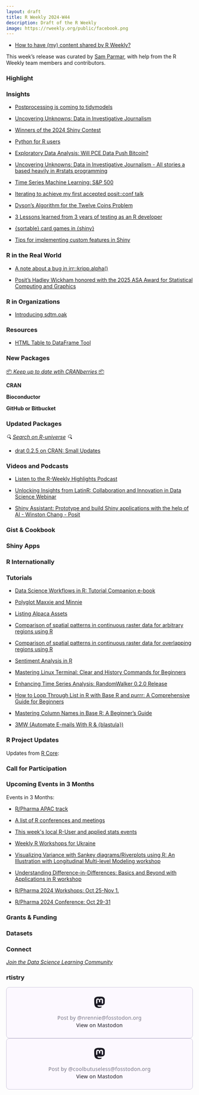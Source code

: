 ```yaml
---
layout: draft
title: R Weekly 2024-W44
description: Draft of the R Weekly
image: https://rweekly.org/public/facebook.png
---
```



+ [How to have (my) content shared by R Weekly?](https://github.com/rweekly/rweekly.org#how-to-have-my-content-shared-by-r-weekly)

This week’s release was curated by [Sam Parmar](https://github.com/parmsam), with help from the R Weekly team members and contributors.



### Highlight



### Insights


+ [Postprocessing is coming to tidymodels](https://www.tidyverse.org/blog/2024/10/postprocessing-preview/)

+ [Uncovering Unknowns: Data in Investigative Journalism](https://katharinabrunner.de/2024/10/uncovering-unknowns-data-in-investigative-journalism/)

+ [Winners of the 2024 Shiny Contest](https://posit.co/blog/winners-of-the-2024-shiny-contest/)

+ [Python for R users](https://blog.stephenturner.us/p/python-for-r-users)


+ [Exploratory Data Analysis: Will PCE Data Push Bitcoin?](https://datageeek.com/2024/10/07/exploratory-data-analysis-will-pce-data-push-bitcoin/)

+ [Uncovering Unknowns: Data in Investigative Journalism - All stories a based heavily in #rstats programming](https://katharinabrunner.de/2024/10/uncovering-unknowns-data-in-investigative-journalism/)

+ [Time Series Machine Learning: S&P 500](https://datageeek.com/2024/10/22/time-series-machine-learning-sp-500/)

+ [Iterating to achieve my first accepted posit::conf talk](https://www.pipinghotdata.com/posts/2024-10-24-iterating-to-achieve-my-first-accepted-positconf-talk)

+ [Dyson’s Algorithm for the Twelve Coins Problem](https://win-vector.com/2024/10/24/dysons-algorithm-for-the-twelve-coins-problem/)

+ [3 Lessons learned from 3 years of testing as an R developer](https://jakubsob.github.io/blog/3-lessons-learned-from-3-years-of-testing-as-r-developer/)
+ [{sortable} card games in {shiny}](https://www.rostrum.blog/posts/2024-10-25-not-balatro/index.html)

+ [Tips for implementing custom features in Shiny](https://posit.co/blog/tips-for-implementing-custom-features-in-shiny/)



### R in the Real World

* [A note about a bug in irr::kripp.alpha()](https://chainsawriot.com/postmannheim/2024/10/25/krippendoff.html)

+ [Posit’s Hadley Wickham honored with the 2025 ASA Award for Statistical Computing and Graphics](https://posit.co/blog/hadley-wickham-honored-with-the-2025-asa-award-for-statistical-computing-and-graphics/)

### R in Organizations

+ [Introducing sdtm.oak](https://pharmaverse.github.io/blog/posts/2024-10-24_introducing.../introducing_sdtm.oak.html)


### Resources

+ [HTML Table to DataFrame Tool
](https://web-apps.thecoatlessprofessor.com/data/html-table-to-dataframe-tool.html)

### New Packages

<!-- <p class="added-hostname"><a href="https://rweekly.org/live" target="_blank" class="externalLink">📦 <i>Go Live for More New Pkgs</i> 📦</a></p> --> 
<p class="added-hostname"><a href="https://dirk.eddelbuettel.com/cranberries/cran/new/" target="_blank" class="externalLink">📦 <i>Keep up to date wtih CRANberries</i> 📦</a></p>


**CRAN**



**Bioconductor**



**GitHub or Bitbucket**



### Updated Packages

<i>🔍 [Search on R-universe](https://r-universe.dev/search/) 🔍</i>

+ [drat 0.2.5 on CRAN: Small Updates](http://dirk.eddelbuettel.com/blog/2024/10/21#drat_0.2.5)


### Videos and Podcasts

+ [Listen to the R-Weekly Highlights Podcast](https://serve.podhome.fm/r-weekly-highlights)

+ [Unlocking Insights from LatinR: Collaboration and Innovation in Data Science Webinar](https://www.youtube.com/watch?v=-itJ3cmsq0g&ab_channel=RConsortium)

+ [Shiny Assistant: Prototype and build Shiny applications with the help of AI - Winston Chang - Posit ](https://www.youtube.com/watch?v=fJNKdwdVQ8Q)

### Gist & Cookbook



### Shiny Apps



### R Internationally



### Tutorials

+ [Data Science Workflows in R: Tutorial Companion e-book](https://datasciworkflows.netlify.app/)

+ [Polyglot Maxxie and Minnie](https://jcarroll.com.au/2024/10/26/polyglot-maxxie-and-minnie/)
  
+ [Listing Alpaca Assets](https://datawookie.dev/blog/2024/10/listing-alpaca-assets/)

+ [Comparison of spatial patterns in continuous raster data for arbitrary regions using R](https://jakubnowosad.com/posts/2024-10-27-spatcomp-bp3/)

+ [Comparison of spatial patterns in continuous raster data for overlapping regions using R](https://jakubnowosad.com/posts/2024-10-20-spatcomp-bp2/)

+ [Sentiment Analysis in R](https://www.codingthepast.com/2024/10/21/Sentiment-analysis-in-R.html)

+ [Mastering Linux Terminal: Clear and History Commands for Beginners](https://www.spsanderson.com/steveondata/posts/2024-10-25/)

+ [Enhancing Time Series Analysis: RandomWalker 0.2.0 Release](https://www.spsanderson.com/steveondata/posts/2024-10-24/)
+ [How to Loop Through List in R with Base R and purrr: A Comprehensive Guide for Beginners](https://www.spsanderson.com/steveondata/posts/2024-10-22/)
+ [Mastering Column Names in Base R: A Beginner’s Guide](https://www.spsanderson.com/steveondata/posts/2024-10-21/)
+ [3MW (Automate E-mails With R & {blastula})](https://3mw.albert-rapp.de/p/automate-e-mails-with-r-blastula)

<!--<div class="post-more-begin></div><div class="post-more-end"></div>-->

### R Project Updates

Updates from [R Core](http://developer.r-project.org/blosxom.cgi/R-devel/NEWS):

### Call for Participation

### Upcoming Events in 3 Months

Events in 3 Months:

+ [R/Pharma APAC track](https://rinpharma.com/post/2024-07-17-apac-track/)

+ [A list of R conferences and meetings](https://jumpingrivers.github.io/meetingsR/events.html)

+ [This week's local R-User and applied stats events](https://community.rstudio.com/c/irl)

+ [Weekly R Workshops for Ukraine](https://sites.google.com/view/dariia-mykhailyshyna/main/r-workshops-for-ukraine)

+ [Visualizing Variance with Sankey diagrams/Riverplots using R: An Illustration with Longitudinal Multi-level Modeling workshop](https://r-posts.com/visualizing-variance-with-sankey-diagrams-riverplots-using-r-an-illustration-with-longitudinal-multi-level-modeling-workshop/)

+ [Understanding Difference-in-Differences: Basics and Beyond with Applications in R workshop](https://r-posts.com/understanding-difference-in-differences-basics-and-beyond-with-applications-in-r-workshop/)

+ [R/Pharma 2024 Workshops: Oct 25-Nov 1.](https://rinpharma.com/post/2024-10-13-workshops/)

+ [R/Pharma 2024 Conference: Oct 29-31](https://rinpharma.com/)

### Grants & Funding


### Datasets


### Connect

<i>[Join the Data Science Learning Community](https://DSLC.io/)</i>

### rtistry

<blockquote class="mastodon-embed" data-embed-url="https://fosstodon.org/@nrennie/113363662594132198/embed" style="background: #FCF8FF; border-radius: 8px; border: 1px solid #C9C4DA; margin: 0; max-width: 540px; min-width: 270px; overflow: hidden; padding: 0;"> <a href="https://fosstodon.org/@nrennie/113363662594132198" target="_blank" style="align-items: center; color: #1C1A25; display: flex; flex-direction: column; font-family: system-ui, -apple-system, BlinkMacSystemFont, 'Segoe UI', Oxygen, Ubuntu, Cantarell, 'Fira Sans', 'Droid Sans', 'Helvetica Neue', Roboto, sans-serif; font-size: 14px; justify-content: center; letter-spacing: 0.25px; line-height: 20px; padding: 24px; text-decoration: none;"> <svg xmlns="http://www.w3.org/2000/svg" xmlns:xlink="http://www.w3.org/1999/xlink" width="32" height="32" viewBox="0 0 79 75"><path d="M74.7135 16.6043C73.6199 8.54587 66.5351 2.19527 58.1366 0.964691C56.7196 0.756754 51.351 0 38.9148 0H38.822C26.3824 0 23.7135 0.756754 22.2966 0.964691C14.1319 2.16118 6.67571 7.86752 4.86669 16.0214C3.99657 20.0369 3.90371 24.4888 4.06535 28.5726C4.29578 34.4289 4.34049 40.275 4.877 46.1075C5.24791 49.9817 5.89495 53.8251 6.81328 57.6088C8.53288 64.5968 15.4938 70.4122 22.3138 72.7848C29.6155 75.259 37.468 75.6697 44.9919 73.971C45.8196 73.7801 46.6381 73.5586 47.4475 73.3063C49.2737 72.7302 51.4164 72.086 52.9915 70.9542C53.0131 70.9384 53.0308 70.9178 53.0433 70.8942C53.0558 70.8706 53.0628 70.8445 53.0637 70.8179V65.1661C53.0634 65.1412 53.0574 65.1167 53.0462 65.0944C53.035 65.0721 53.0189 65.0525 52.9992 65.0371C52.9794 65.0218 52.9564 65.011 52.9318 65.0056C52.9073 65.0002 52.8819 65.0003 52.8574 65.0059C48.0369 66.1472 43.0971 66.7193 38.141 66.7103C29.6118 66.7103 27.3178 62.6981 26.6609 61.0278C26.1329 59.5842 25.7976 58.0784 25.6636 56.5486C25.6622 56.5229 25.667 56.4973 25.6775 56.4738C25.688 56.4502 25.7039 56.4295 25.724 56.4132C25.7441 56.397 25.7678 56.3856 25.7931 56.3801C25.8185 56.3746 25.8448 56.3751 25.8699 56.3816C30.6101 57.5151 35.4693 58.0873 40.3455 58.086C41.5183 58.086 42.6876 58.086 43.8604 58.0553C48.7647 57.919 53.9339 57.6701 58.7591 56.7361C58.8794 56.7123 58.9998 56.6918 59.103 56.6611C66.7139 55.2124 73.9569 50.665 74.6929 39.1501C74.7204 38.6967 74.7892 34.4016 74.7892 33.9312C74.7926 32.3325 75.3085 22.5901 74.7135 16.6043ZM62.9996 45.3371H54.9966V25.9069C54.9966 21.8163 53.277 19.7302 49.7793 19.7302C45.9343 19.7302 44.0083 22.1981 44.0083 27.0727V37.7082H36.0534V27.0727C36.0534 22.1981 34.124 19.7302 30.279 19.7302C26.8019 19.7302 25.0651 21.8163 25.0617 25.9069V45.3371H17.0656V25.3172C17.0656 21.2266 18.1191 17.9769 20.2262 15.568C22.3998 13.1648 25.2509 11.9308 28.7898 11.9308C32.8859 11.9308 35.9812 13.492 38.0447 16.6111L40.036 19.9245L42.0308 16.6111C44.0943 13.492 47.1896 11.9308 51.2788 11.9308C54.8143 11.9308 57.6654 13.1648 59.8459 15.568C61.9529 17.9746 63.0065 21.2243 63.0065 25.3172L62.9996 45.3371Z" fill="currentColor"/></svg> <div style="color: #787588; margin-top: 16px;">Post by @nrennie@fosstodon.org</div> <div style="font-weight: 500;">View on Mastodon</div> </a> </blockquote> <script data-allowed-prefixes="https://fosstodon.org/" async src="https://fosstodon.org/embed.js"></script>

<blockquote class="mastodon-embed" data-embed-url="https://fosstodon.org/@coolbutuseless/113356322256650873/embed" style="background: #FCF8FF; border-radius: 8px; border: 1px solid #C9C4DA; margin: 0; max-width: 540px; min-width: 270px; overflow: hidden; padding: 0;"> <a href="https://fosstodon.org/@coolbutuseless/113356322256650873" target="_blank" style="align-items: center; color: #1C1A25; display: flex; flex-direction: column; font-family: system-ui, -apple-system, BlinkMacSystemFont, 'Segoe UI', Oxygen, Ubuntu, Cantarell, 'Fira Sans', 'Droid Sans', 'Helvetica Neue', Roboto, sans-serif; font-size: 14px; justify-content: center; letter-spacing: 0.25px; line-height: 20px; padding: 24px; text-decoration: none;"> <svg xmlns="http://www.w3.org/2000/svg" xmlns:xlink="http://www.w3.org/1999/xlink" width="32" height="32" viewBox="0 0 79 75"><path d="M74.7135 16.6043C73.6199 8.54587 66.5351 2.19527 58.1366 0.964691C56.7196 0.756754 51.351 0 38.9148 0H38.822C26.3824 0 23.7135 0.756754 22.2966 0.964691C14.1319 2.16118 6.67571 7.86752 4.86669 16.0214C3.99657 20.0369 3.90371 24.4888 4.06535 28.5726C4.29578 34.4289 4.34049 40.275 4.877 46.1075C5.24791 49.9817 5.89495 53.8251 6.81328 57.6088C8.53288 64.5968 15.4938 70.4122 22.3138 72.7848C29.6155 75.259 37.468 75.6697 44.9919 73.971C45.8196 73.7801 46.6381 73.5586 47.4475 73.3063C49.2737 72.7302 51.4164 72.086 52.9915 70.9542C53.0131 70.9384 53.0308 70.9178 53.0433 70.8942C53.0558 70.8706 53.0628 70.8445 53.0637 70.8179V65.1661C53.0634 65.1412 53.0574 65.1167 53.0462 65.0944C53.035 65.0721 53.0189 65.0525 52.9992 65.0371C52.9794 65.0218 52.9564 65.011 52.9318 65.0056C52.9073 65.0002 52.8819 65.0003 52.8574 65.0059C48.0369 66.1472 43.0971 66.7193 38.141 66.7103C29.6118 66.7103 27.3178 62.6981 26.6609 61.0278C26.1329 59.5842 25.7976 58.0784 25.6636 56.5486C25.6622 56.5229 25.667 56.4973 25.6775 56.4738C25.688 56.4502 25.7039 56.4295 25.724 56.4132C25.7441 56.397 25.7678 56.3856 25.7931 56.3801C25.8185 56.3746 25.8448 56.3751 25.8699 56.3816C30.6101 57.5151 35.4693 58.0873 40.3455 58.086C41.5183 58.086 42.6876 58.086 43.8604 58.0553C48.7647 57.919 53.9339 57.6701 58.7591 56.7361C58.8794 56.7123 58.9998 56.6918 59.103 56.6611C66.7139 55.2124 73.9569 50.665 74.6929 39.1501C74.7204 38.6967 74.7892 34.4016 74.7892 33.9312C74.7926 32.3325 75.3085 22.5901 74.7135 16.6043ZM62.9996 45.3371H54.9966V25.9069C54.9966 21.8163 53.277 19.7302 49.7793 19.7302C45.9343 19.7302 44.0083 22.1981 44.0083 27.0727V37.7082H36.0534V27.0727C36.0534 22.1981 34.124 19.7302 30.279 19.7302C26.8019 19.7302 25.0651 21.8163 25.0617 25.9069V45.3371H17.0656V25.3172C17.0656 21.2266 18.1191 17.9769 20.2262 15.568C22.3998 13.1648 25.2509 11.9308 28.7898 11.9308C32.8859 11.9308 35.9812 13.492 38.0447 16.6111L40.036 19.9245L42.0308 16.6111C44.0943 13.492 47.1896 11.9308 51.2788 11.9308C54.8143 11.9308 57.6654 13.1648 59.8459 15.568C61.9529 17.9746 63.0065 21.2243 63.0065 25.3172L62.9996 45.3371Z" fill="currentColor"/></svg> <div style="color: #787588; margin-top: 16px;">Post by @coolbutuseless@fosstodon.org</div> <div style="font-weight: 500;">View on Mastodon</div> </a> </blockquote> <script data-allowed-prefixes="https://fosstodon.org/" async src="https://fosstodon.org/embed.js"></script>
